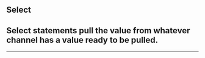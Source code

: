 ## Select
Select statements pull the value from whatever channel has a value ready to be pulled.
---
---